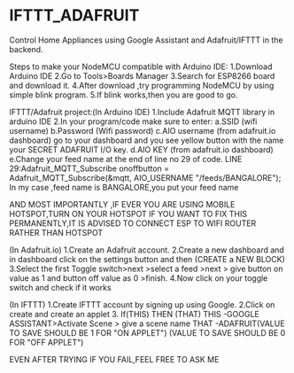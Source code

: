 # IFTTT_ADAFRUIT
Control Home Appliances using Google Assistant and Adafruit/IFTTT in the backend.

Steps to make your NodeMCU compatible with Arduino IDE:
1.Download Arduino IDE
2.Go to Tools>Boards Manager
3.Search for ESP8266 board and download it.
4.After download ,try programming NodeMCU by using simple blink program.
5.If blink works,then you are good to go.

IFTTT/Adafruit project:(In Arduino IDE)
1.Include Adafruit MQTT library in arduino IDE
2.In your program/code make sure to enter:
	a.SSID (wifi username)
	b.Password (Wifi password)
	c.AIO username (from adafruit.io dashboard)
	go to your dashboard and you see yellow button 
	with the name your SECRET ADAFRUIT I/O key.
	d.AIO KEY (from adafruit.io dashboard)
	e.Change your feed name at the end of line no 29 of code.
LINE 29:Adafruit_MQTT_Subscribe onoffbutton = Adafruit_MQTT_Subscribe(&mqtt, AIO_USERNAME "/feeds/BANGALORE");
In my case ,feed name is BANGALORE,you put your feed name

  AND MOST IMPORTANTLY ,IF EVER YOU ARE USING MOBILE HOTSPOT,TURN ON YOUR HOTSPOT
IF YOU WANT TO FIX THIS PERMANENTLY,IT IS ADVISED TO CONNECT ESP TO WIFI ROUTER RATHER THAN HOTSPOT




(In Adafruit.io)
1.Create an Adafruit account.
2.Create a new dashboard and in dashboard click on the settings button and then (CREATE a NEW BLOCK)
3.Select the first Toggle switch>next >select a feed >next > give button on value as 1 and button off value as 0 >finish.
4.Now click on your toggle switch and check if it works




(In IFTTT)
1.Create IFTTT account by signing up using Google.
2.Click on create and create an applet
3. If(THIS) THEN (THAT)
	THIS -GOOGLE ASSISTANT>Activate Scene > give a scene name
	THAT -ADAFRUIT(VALUE TO SAVE SHOULD BE 1 FOR "ON APPLET")
		      (VALUE TO SAVE SHOULD BE 0 FOR "OFF APPLET")

EVEN AFTER TRYING IF YOU FAIL,FEEL FREE TO ASK ME
